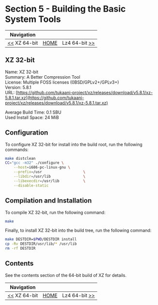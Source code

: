 # Section 5 - Building the Basic System Tools

| Navigation |||
| --- | --- | ---: |
| [<<](./XZ64bit.md) XZ 64-bit | [HOME](../README.md) | Lz4 64-bit [>>](./Lz464.md) |

## XZ 32-bit

Name: XZ 32-bit<br />
Summary: A Better Compression Tool<br />
License: Multiple FOSS licenses (0BSD/GPLv2+/GPLv3+)<br />
Version: 5.8.1<br />
URL: [https://github.com/tukaani-project/xz/releases/download/v5.8.1/xz-5.8.1.tar.xz](https://github.com/tukaani-project/xz/releases/download/v5.8.1/xz-5.8.1.tar.xz)<br />

Average Build Time: 0.1 SBU<br />
Used Install Space: 24 MiB<br />

## Configuration

To configure XZ 32-bit for install into the build root, run the following commands:

```bash
make distclean
CC="gcc -m32" ./configure \
    --host=i686-pc-linux-gnu \
    --prefix=/usr                   \
    --libdir=/usr/lib               \
    --libexecdir=/usr/lib           \
    --disable-static
```

## Compilation and Installation

To compile XZ 32-bit, run the following command:

```bash
make
```

Finally, to install XZ 32-bit into the build tree, run the following command:

```bash
make DESTDIR=$PWD/DESTDIR install
cp -Rv DESTDIR/usr/lib/* /usr/lib
rm -rf DESTDIR
```

## Contents

See the contents section of the 64-bit build of XZ for details.

| Navigation |||
| --- | --- | ---: |
| [<<](./XZ64bit.md) XZ 64-bit | [HOME](../README.md) | Lz4 64-bit [>>](./Lz464.md) |

